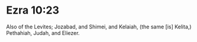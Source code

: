 # Ezra 10:23

Also of the Levites; Jozabad, and Shimei, and Kelaiah, (the same [is] Kelita,) Pethahiah, Judah, and Eliezer.